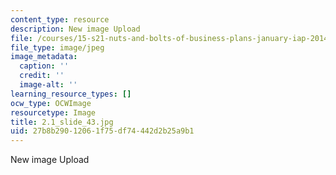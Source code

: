 ```yaml
---
content_type: resource
description: New image Upload
file: /courses/15-s21-nuts-and-bolts-of-business-plans-january-iap-2014/27b8b29012061f75df74442d2b25a9b1_2.1_slide_43.jpg
file_type: image/jpeg
image_metadata:
  caption: ''
  credit: ''
  image-alt: ''
learning_resource_types: []
ocw_type: OCWImage
resourcetype: Image
title: 2.1_slide_43.jpg
uid: 27b8b290-1206-1f75-df74-442d2b25a9b1
---
```

New image Upload